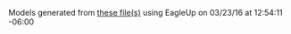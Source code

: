 Models generated from [these file(s)](https://raw.github.com/sparkfun/LSM9DS1_Breakout/f6f446785e7b84c9c0337efa93dc794b745047b9/Hardware/SparkFun-LSM9DS1-Breakout.brd) using EagleUp on 03/23/16 at 12:54:11 -06:00
